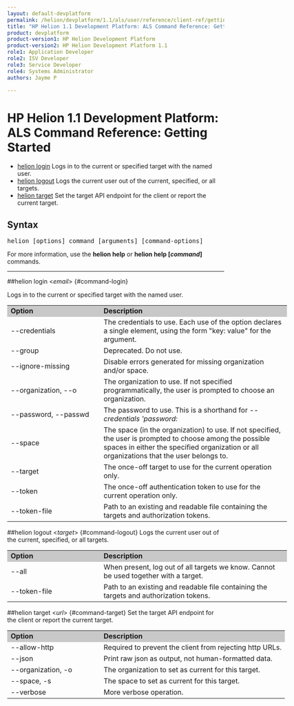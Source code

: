 ```yaml
---
layout: default-devplatform
permalink: /helion/devplatform/1.1/als/user/reference/client-ref/gettingstarted/
title: "HP Helion 1.1 Development Platform: ALS Command Reference: Getting Started"
product: devplatform
product-version1: HP Helion Development Platform
product-version2: HP Helion Development Platform 1.1
role1: Application Developer 
role2: ISV Developer
role3: Service Developer
role4: Systems Administrator
authors: Jayme P

---
```

<!--PUBLISHED-->

# HP Helion 1.1 Development Platform: ALS Command Reference: Getting Started

- [helion login](#command-login) Logs in to the current or specified target with the named user.
- [helion logout](#command-logout) Logs the current user out of the current, specified, or all targets.
- [helion target](#command-target) Set the target API endpoint for the client or report the current target.

## Syntax

<pre>helion [options] command [arguments] [command-options]</pre>

For more information, use the **helion help** or **helion help [*command*]** commands.

<hr />

##helion login <*email*> {#command-login}

Logs in to the current or specified target with the named user.

<table style="text-align: left; vertical-align: top; width:650px;">
<tr style="background-color: #C8C8C8;">
<td style="width: 200px;"><b>Option</b></td><td><b>Description</b></td>
</tr>
<tr>
<td>--credentials</td>
<td>The credentials to use. Each use of the option declares a single element, using the form "key: value" for the argument.</td>
</tr><tr>
<td>--group</td>
<td>Deprecated. Do not use.</td>
</tr><tr>
<td>--ignore-missing</td>
<td>Disable errors generated for missing organization and/or space.</td>
</tr>
<tr>
<td>--organization,  --o</td>
<td>The organization to use. If not specified programmatically, the user is prompted to choose an organization.</td>
</tr><tr>
<td>--password, --passwd</td>
<td>The password to use. This is a shorthand for <i>--credentials 'password:</i></td>
</tr><tr>
<td>--space</td>
<td>The space (in the organization) to use. If not specified, the user is prompted to choose among the possible spaces in either the specified organization or all organizations that the user belongs to.</td>
</tr><tr>
<td>--target</td>
<td>The once-off target to use for the current operation only.</td>
</tr><tr>
<td>--token</td>
<td>The once-off authentication token to use for the current operation only.</td>
</tr><tr>
<td>--token-file</td>
<td>Path to an existing and readable file containing the targets and authorization tokens.</td>
</tr>
</table>


##helion logout <*target*> {#command-logout}
Logs the current user out of the current, specified, or all targets.

<table style="text-align: left; vertical-align: top; width:650px;">
<tr style="background-color: #C8C8C8;">
<td style="width: 200px;"><b>Option</b></td><td><b>Description</b></td>
</tr>
<tr>
<td>--all</td>
<td>When present, log out of all targets we know. Cannot be used together with a target.</td>
</tr>
<td>--token-file</td>
<td>Path to an existing and readable file containing the targets and authorization tokens.</td>
</tr>
</table>

##helion target <*url*> {#command-target}
Set the target API endpoint for the client or report the current target.

<table style="text-align: left; vertical-align: top; width:650px;">
<tr style="background-color: #C8C8C8;">
<td style="width: 200px;"><b>Option</b></td><td><b>Description</b></td>
</tr>
<tr>
<td>--allow-http</td>
<td>Required to prevent the client from rejecting http URLs.</td>
</tr>
<tr>
<td>--json</td>
<td>Print raw json as output, not human-formatted data.</td>
</tr>
<tr>
<td>--organization, -o</td>
<td>The organization to set as current for this target.</td>
</tr><tr>
<td>--space, -s</td>
<td>The space to set as current for this target.</td>
</tr>
<tr><td>--verbose</td>
<td>More verbose operation.</td>
</tr>
</table>

